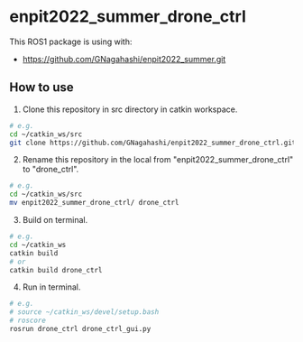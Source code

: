 # enpit2022_summer_drone_ctrl

This ROS1 package is using with: 
- https://github.com/GNagahashi/enpit2022_summer.git

## How to use

1. Clone this repository in src directory in catkin workspace.
```sh
# e.g.
cd ~/catkin_ws/src
git clone https://github.com/GNagahashi/enpit2022_summer_drone_ctrl.git
```

2. Rename this repository in the local from "enpit2022_summer_drone_ctrl" to "drone_ctrl".
```sh
# e.g.
cd ~/catkin_ws/src
mv enpit2022_summer_drone_ctrl/ drone_ctrl
```

3. Build on terminal.
```sh
# e.g.
cd ~/catkin_ws
catkin build
# or
catkin build drone_ctrl
```

4. Run in terminal.
```sh
# e.g.
# source ~/catkin_ws/devel/setup.bash
# roscore
rosrun drone_ctrl drone_ctrl_gui.py
```
